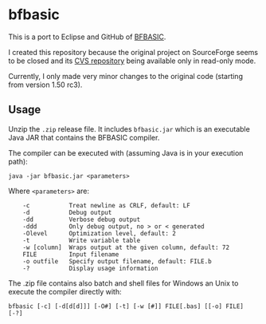 # bfbasic
This is a port to Eclipse and GitHub of [BFBASIC](https://esolangs.org/wiki/BFBASIC).

I created this repository because the original project on SourceForge seems to be closed and its [CVS repository](http://brainfuck.cvs.sourceforge.net/brainfuck/) being available only in read-only mode.

Currently, I only made very minor changes to the original code (starting from version 1.50 rc3).

## Usage
Unzip the `.zip` release file. It includes `bfbasic.jar` which is an executable Java JAR that contains the BFBASIC compiler.

The compiler can be executed with (assuming Java is in your execution path):

```
java -jar bfbasic.jar <parameters>
```

Where `<parameters>` are:

```
    -c           Treat newline as CRLF, default: LF
    -d           Debug output
    -dd          Verbose debug output
    -ddd         Only debug output, no > or < generated
    -Olevel      Optimization level, default: 2
    -t           Write variable table
    -w [column]  Wraps output at the given column, default: 72
    FILE         Input filename
    -o outfile   Specify output filename, default: FILE.b
    -?           Display usage information
```

The .zip file contains also batch and shell files for Windows an Unix to execute the compiler directly with:

```
bfbasic [-c] [-d[d[d]]] [-O#] [-t] [-w [#]] FILE[.bas] [[-o] FILE] [-?]
```
